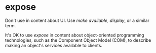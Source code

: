 # expose

Don't use in content about UI. Use *make available*, *display*, or a similar term.

It's OK to use *expose* in content about object-oriented programming technologies, such as
the Component Object Model (COM), to describe making an object's services available to clients.
